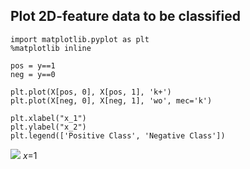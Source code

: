 ## Plot 2D-feature data to be classified
```
import matplotlib.pyplot as plt
%matplotlib inline

pos = y==1
neg = y==0

plt.plot(X[pos, 0], X[pos, 1], 'k+')
plt.plot(X[neg, 0], X[neg, 1], 'wo', mec='k')

plt.xlabel("x_1")
plt.ylabel("x_2")
plt.legend(['Positive Class', 'Negative Class'])
```  
![](https://embed.deepnote.com/95db573e-f8e2-4b3b-9132-23fcef5280a2/72126a9f-6918-4819-9b01-209c2880ff83/00000-b0747369-c721-49ea-bdb6-e0a66c9ad546?height=288)
$x=$1
